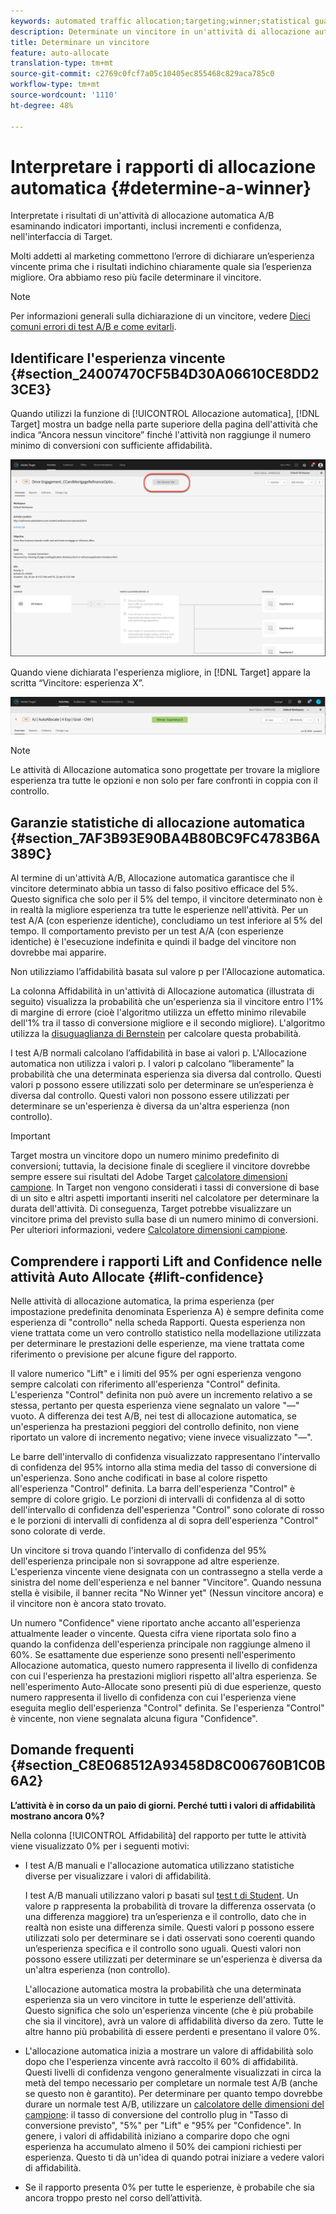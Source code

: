 ```yaml
---
keywords: automated traffic allocation;targeting;winner;statistical guarantee;confidence;determine winner;lift;confidence;default;default experience
description: Determinate un vincitore in un'attività di allocazione automatica A/B visualizzando gli indicatori nell'interfaccia  di Adobe Target.
title: Determinare un vincitore
feature: auto-allocate
translation-type: tm+mt
source-git-commit: c2769c0fcf7a05c10405ec855468c829aca785c0
workflow-type: tm+mt
source-wordcount: '1110'
ht-degree: 48%

---
```



# Interpretare i rapporti di allocazione automatica {#determine-a-winner}

Interpretate i risultati di un&#39;attività di allocazione automatica A/B esaminando indicatori importanti, inclusi incrementi e confidenza, nell&#39;interfaccia di Target.

Molti addetti al marketing commettono l’errore di dichiarare un’esperienza vincente prima che i risultati indichino chiaramente quale sia l’esperienza migliore. Ora abbiamo reso più facile determinare il vincitore.

>[!NOTE]
>
>Per informazioni generali sulla dichiarazione di un vincitore, vedere [Dieci comuni errori di test A/B e come evitarli](/help/c-activities/t-test-ab/common-ab-testing-pitfalls.md).

## Identificare l&#39;esperienza vincente {#section_24007470CF5B4D30A06610CE8DD23CE3}

Quando utilizzi la funzione di [!UICONTROL Allocazione automatica], [!DNL Target] mostra un badge nella parte superiore della pagina dell&#39;attività che indica “Ancora nessun vincitore” finché l&#39;attività non raggiunge il numero minimo di conversioni con sufficiente affidabilità.

![Indicatore Nessun vincitore](/help/c-activities/automated-traffic-allocation/assets/no-winner.png)

Quando viene dichiarata l&#39;esperienza migliore, in [!DNL Target] appare la scritta “Vincitore: esperienza X”.

![](assets/winner.png)

>[!NOTE]
>
>Le attività di Allocazione automatica sono progettate per trovare la migliore esperienza tra tutte le opzioni e non solo per fare confronti in coppia con il controllo.

## Garanzie statistiche di allocazione automatica {#section_7AF3B93E90BA4B80BC9FC4783B6A389C}

Al termine di un&#39;attività A/B, Allocazione automatica garantisce che il vincitore determinato abbia un tasso di falso positivo efficace del 5%. Questo significa che solo per il 5% del tempo, il vincitore determinato non è in realtà la migliore esperienza tra tutte le esperienze nell&#39;attività. Per un test A/A (con esperienze identiche), concludiamo un test inferiore al 5% del tempo. Il comportamento previsto per un test A/A (con esperienze identiche) è l&#39;esecuzione indefinita e quindi il badge del vincitore non dovrebbe mai apparire.

Non utilizziamo l’affidabilità basata sul valore p per l&#39;Allocazione automatica.

La colonna Affidabilità in un&#39;attività di Allocazione automatica (illustrata di seguito) visualizza la probabilità che un&#39;esperienza sia il vincitore entro l&#39;1% di margine di errore (cioè l&#39;algoritmo utilizza un effetto minimo rilevabile dell&#39;1% tra il tasso di conversione migliore e il secondo migliore). L&#39;algoritmo utilizza la [disuguaglianza di Bernstein](https://en.wikipedia.org/wiki/Bernstein_inequalities_(probability_theory)) per calcolare questa probabilità.

I test A/B normali calcolano l’affidabilità in base ai valori p. L&#39;Allocazione automatica non utilizza i valori p. I valori p calcolano “liberamente” la probabilità che una determinata esperienza sia diversa dal controllo. Questi valori p possono essere utilizzati solo per determinare se un’esperienza è diversa dal controllo. Questi valori non possono essere utilizzati per determinare se un&#39;esperienza è diversa da un&#39;altra esperienza (non controllo).

>[!IMPORTANT]
>
>Target mostra un vincitore dopo un numero minimo predefinito di conversioni; tuttavia, la decisione finale di scegliere il vincitore dovrebbe sempre essere sui risultati del  Adobe Target [calcolatore dimensioni campione](https://docs.adobe.com/content/target-microsite/testcalculator.html). In Target non vengono considerati i tassi di conversione di base di un sito e altri aspetti importanti inseriti nel calcolatore per determinare la durata dell&#39;attività. Di conseguenza, Target potrebbe visualizzare un vincitore prima del previsto sulla base di un numero minimo di conversioni. Per ulteriori informazioni, vedere [Calcolatore dimensioni campione](/help/c-activities/t-test-ab/sample-size-determination.md#section_6B8725BD704C4AFE939EF2A6B6E834E6).

## Comprendere i rapporti Lift and Confidence nelle attività Auto Allocate {#lift-confidence}

Nelle attività di allocazione automatica, la prima esperienza (per impostazione predefinita denominata Esperienza A) è sempre definita come esperienza di &quot;controllo&quot; nella scheda Rapporti. Questa esperienza non viene trattata come un vero controllo statistico nella modellazione utilizzata per determinare le prestazioni delle esperienze, ma viene trattata come riferimento o previsione per alcune figure del rapporto.

Il valore numerico &quot;Lift&quot; e i limiti del 95% per ogni esperienza vengono sempre calcolati con riferimento all&#39;esperienza &quot;Control&quot; definita. L&#39;esperienza &quot;Control&quot; definita non può avere un incremento relativo a se stessa, pertanto per questa esperienza viene segnalato un valore &quot;—&quot; vuoto. A differenza dei test A/B, nei test di allocazione automatica, se un&#39;esperienza ha prestazioni peggiori del controllo definito, non viene riportato un valore di incremento negativo; viene invece visualizzato &quot;—&quot;.

Le barre dell&#39;intervallo di confidenza visualizzato rappresentano l&#39;intervallo di confidenza del 95% intorno alla stima media del tasso di conversione di un&#39;esperienza. Sono anche codificati in base al colore rispetto all&#39;esperienza &quot;Control&quot; definita. La barra dell&#39;esperienza &quot;Control&quot; è sempre di colore grigio. Le porzioni di intervalli di confidenza al di sotto dell&#39;intervallo di confidenza dell&#39;esperienza &quot;Control&quot; sono colorate di rosso e le porzioni di intervalli di confidenza al di sopra dell&#39;esperienza &quot;Control&quot; sono colorate di verde.

Un vincitore si trova quando l&#39;intervallo di confidenza del 95% dell&#39;esperienza principale non si sovrappone ad altre esperienze. L&#39;esperienza vincente viene designata con un contrassegno a stella verde a sinistra del nome dell&#39;esperienza e nel banner &quot;Vincitore&quot;. Quando nessuna stella è visibile, il banner recita &quot;No Winner yet&quot; (Nessun vincitore ancora) e il vincitore non è ancora stato trovato.

Un numero &quot;Confidence&quot; viene riportato anche accanto all&#39;esperienza attualmente leader o vincente. Questa cifra viene riportata solo fino a quando la confidenza dell&#39;esperienza principale non raggiunge almeno il 60%. Se esattamente due esperienze sono presenti nell&#39;esperimento Allocazione automatica, questo numero rappresenta il livello di confidenza con cui l&#39;esperienza ha prestazioni migliori rispetto all&#39;altra esperienza. Se nell&#39;esperimento Auto-Allocate sono presenti più di due esperienze, questo numero rappresenta il livello di confidenza con cui l&#39;esperienza viene eseguita meglio dell&#39;esperienza &quot;Control&quot; definita. Se l&#39;esperienza &quot;Control&quot; è vincente, non viene segnalata alcuna figura &quot;Confidence&quot;.

## Domande frequenti {#section_C8E068512A93458D8C006760B1C0B6A2}

**L’attività è in corso da un paio di giorni. Perché tutti i valori di affidabilità mostrano ancora 0%?**

Nella colonna [!UICONTROL Affidabilità] del rapporto per tutte le attività viene visualizzato 0% per i seguenti motivi:

* I test A/B manuali e l&#39;allocazione automatica utilizzano statistiche diverse per visualizzare i valori di affidabilità.

   I test A/B manuali utilizzano valori p basati sul [test t di Student](https://en.wikipedia.org/wiki/Student%27s_t-test). Un valore p rappresenta la probabilità di trovare la differenza osservata (o una differenza maggiore) tra un’esperienza e il controllo, dato che in realtà non esiste una differenza simile. Questi valori p possono essere utilizzati solo per determinare se i dati osservati sono coerenti quando un’esperienza specifica e il controllo sono uguali. Questi valori non possono essere utilizzati per determinare se un&#39;esperienza è diversa da un&#39;altra esperienza (non controllo).

   L&#39;allocazione automatica mostra la probabilità che una determinata esperienza sia un vero vincitore in tutte le esperienze dell&#39;attività. Questo significa che solo un&#39;esperienza vincente (che è più probabile che sia il vincitore), avrà un valore di affidabilità diverso da zero. Tutte le altre hanno più probabilità di essere perdenti e presentano il valore 0%.

* L&#39;allocazione automatica inizia a mostrare un valore di affidabilità solo dopo che l&#39;esperienza vincente avrà raccolto il 60% di affidabilità. Questi livelli di confidenza vengono generalmente visualizzati in circa la metà del tempo necessario per completare un normale test A/B (anche se questo non è garantito). Per determinare per quanto tempo dovrebbe durare un normale test A/B, utilizzare un [calcolatore delle dimensioni del campione](https://docs.adobe.com/content/target-microsite/testcalculator.html): il tasso di conversione del controllo plug in &quot;Tasso di conversione previsto&quot;, &quot;5%&quot; per &quot;Lift&quot; e &quot;95% per &quot;Confidence&quot;. In genere, i valori di affidabilità iniziano a comparire dopo che ogni esperienza ha accumulato almeno il 50% dei campioni richiesti per esperienza. Questo ti dà un&#39;idea di quando potrai iniziare a vedere valori di affidabilità.
* Se il rapporto presenta 0% per tutte le esperienze, è probabile che sia ancora troppo presto nel corso dell’attività.

